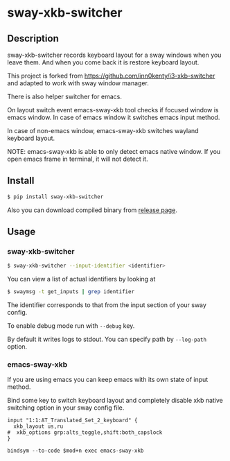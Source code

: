 sway-xkb-switcher
===============

## Description

sway-xkb-switcher records keyboard layout for a sway windows when you leave them.
And when you come back it is restore keyboard layout.

This project is forked from https://github.com/inn0kenty/i3-xkb-switcher
and adapted to work with sway window manager.

There is also helper switcher for emacs.

On layout switch event emacs-sway-xkb tool checks
if focused window is emacs window.
In case of emacs window it switches emacs input method.

In case of non-emacs window,
emacs-sway-xkb switches wayland keyboard layout.

NOTE: emacs-sway-xkb is able to only detect emacs native window.
If you open emacs frame in terminal,
it will not detect it.

## Install

```bash
$ pip install sway-xkb-switcher
```

Also you can download compiled binary from [release page](https://github.com/nmukhachev/sway-xkb-switcher/releases).

## Usage

### sway-xkb-switcher

```bash
$ sway-xkb-switcher --input-identifier <identifier>
```

You can view a list of actual identifiers by looking at

```bash
$ swaymsg -t get_inputs | grep identifier
```
The identifier corresponds to that from the input section of your sway config.

To enable debug mode run with `--debug` key.

By default it writes logs to stdout. You can specify path by `--log-path` option.

### emacs-sway-xkb

If you are using emacs you can
keep emacs with its own state of input method.

Bind some key to switch keyboard layout and
completely disable xkb native switching option
in your sway config file.

```
input "1:1:AT_Translated_Set_2_keyboard" {
  xkb_layout us,ru
#  xkb_options grp:alts_toggle,shift:both_capslock
}

bindsym --to-code $mod+n exec emacs-sway-xkb
```
